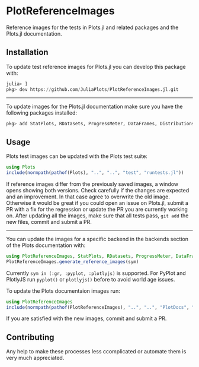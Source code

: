 # PlotReferenceImages

Reference images for the tests in Plots.jl and related packages and the Plots.jl documentation.

## Installation

To update test reference images for Plots.jl you can develop this package with:

```julia
julia> ]
pkg> dev https://github.com/JuliaPlots/PlotReferenceImages.jl.git
```

---

To update images for the Plots.jl documentation make sure you have the following packages installed:

```julia
pkg> add StatPlots, RDatasets, ProgressMeter, DataFrames, Distributions, StatsBase
```

## Usage

Plots test images can be updated with the Plots test suite:

```julia
using Plots
include(normpath(pathof(Plots), "..", "..", "test", "runtests.jl"))
```
If reference images differ from the previously saved images, a window opens showing both versions.
Check carefully if the changes are expected and an improvement.
In that case agree to overwrite the old image.
Otherwise it would be great if you could open an issue on Plots.jl, submit a PR with a fix for the regression or update the PR you are currently working on.
After updating all the images, make sure that all tests pass, `git add` the new files, commit and submit a PR.

---

You can update the images for a specific backend in the backends section of the Plots documentation with:

```julia
using PlotReferenceImages, StatPlots, RDatasets, ProgressMeter, DataFrames, Distributions, StatsBase
PlotReferenceImages.generate_reference_images(sym)
```

Currently `sym in (:gr, :pyplot, :plotlyjs)` is supported. For PyPlot and PlotlyJS run `pyplot()` or `plotlyjs()` before to avoid world age issues.

To update the Plots documentaion images run:

```julia
using PlotReferenceImages
include(normpath(pathof(PlotReferenceImages), "..", "..", "PlotDocs", "generate_doc_images.jl"))
```

If you are satisfied with the new images, commit and submit a PR.

## Contributing

Any help to make these processes less ccomplicated or automate them is very much appreciated.
